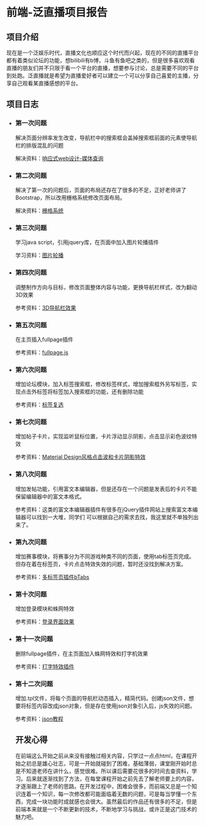 # 前端-泛直播项目报告

## 项目介绍

​	现在是一个泛娱乐时代，直播文化也顺应这个时代而兴起，现在的不同的直播平台都有着类似论坛的功能，想bilibili有b博，斗鱼有鱼吧之类的，但是很多喜欢观看直播的朋友们并不只限于看一个平台的直播，想要参与讨论，总是需要不同的平台到处跑。泛直播就是希望为直播爱好者可以建立一个可以分享自己喜爱的主播，分享自己观看某直播感想的平台。

## 项目日志

- ### 第一次问题

  解决页面分辨率发生改变，导航栏中的搜索框会盖掉搜索框前面的元素使导航栏的排版混乱的问题

  解决资料：[响应式web设计-媒体查询](http://www.runoob.com/css/css-rwd-mediaqueries.html)

- ### 第二次问题

  解决了第一次的问题后，页面的布局还存在了很多的不足，正好老师讲了Bootstrap，所以改用栅格系统修改页面布局。

  解决资料：[栅格系统](https://v3.bootcss.com/css/#grid)

- ### 第三次问题

  学习java script，引用jquery库，在页面中加入图片轮播插件

  学习资料：[图片轮播](https://github.com/jc1144096387/canvas_nest)

- ### 第四次问题

  调整制作方向与目标，修改页面整体内容与功能，更换导航栏样式，改为翻动3D效果

  参考资料：[3D导航栏效果](http://www.jq22.com/jquery-info1540)

- ### 第五次问题

  在主页插入fullpage插件

  参考资料：[fullpage.js](https://alvarotrigo.com/fullPage/#page1)

- ### 第六次问题

  增加论坛模块，加入标签搜索框，修改标签样式，增加搜索框外另写标签，实现点击外标签将标签加入搜索框的功能，还有删除功能

  参考资料：[标签复选](http://www.jq22.com/jquery-info19384)

- ### 第七次问题

  增加帖子卡片，实现监听鼠标位置，卡片浮动显示阴影，点击显示彩色波纹特效

  参考资料：[Material Design风格点击波和卡片阴影特效](http://www.htmleaf.com/jQuery/Layout-Interface/201603093199.html)

- ### 第八次问题

  增加发帖功能，引用富文本编辑器，但是还存在一个问题是发表后的卡片不能保留编辑器中的富文本格式。

  参考资料：这类的富文本编辑器插件有很多在jQuery插件网站上搜索富文本编辑器可以找到一大堆，同学们 可以根据自己的需求去找，我这里就不单独列出来了。

- ### 第九次问题

  增加赛事模块，将赛事分为不同游戏种类不同的页面，使用tab标签页完成。但存在着在标签页，卡片点击特效失效的问题，暂时还没找到解决方案。

  参考资料：[多标签页插件bTabs](http://www.jq22.com/jquery-info15053)

- ### 第十次问题

  增加登录模块和蛛网特效

  参考资料：[登录界面效果](http://www.jq22.com/jquery-info20074)

- ### 第十一次问题

  删除fullpage插件，在主页面加入蛛网特效和打字机效果

  参考资料：[打字特效插件](http://www.jq22.com/jquery-info15636)

- ### 第十二次问题

  增加.tpl文件，将每个页面的导航栏动态插入，精简代码。创建json文件，想要将标签内容改成json对象，但是存在使用json对象引入后，js失效的问题。

  参考资料：[json教程](http://www.runoob.com/json/json-tutorial.html)

  ## 开发心得

  在前端这么开始之前从来没有接触过相关内容，只学过一点点html，在课程开始之初总是雄心壮志，可是一开始就碰到了困难，基础薄弱，课堂刚开始时总是不知道老师在讲什么，感觉很难。所以课后需要花很多的时间去查资料，学习。后来就逐渐找到了方法，在每堂课程开始之前先去了解老师要上的内容，才逐渐跟上了老师的思路。在开发过程中，困难会很多，而前端又总是一个知识连着一个知识，每一次修改都可能面临着无数的问题，可是每当学懂一个东西，完成一块功能时成就感也会很大。虽然最后的作品还有很多的不足，但是前端本来就是一个不断更新的技术，不断地学习与挑战，或许正是这门技术的魅力吧。

